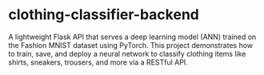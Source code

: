 # clothing-classifier-backend
A lightweight Flask API that serves a deep learning model (ANN) trained on the Fashion MNIST dataset using PyTorch. This project demonstrates how to train, save, and deploy a neural network to classify clothing items like shirts, sneakers, trousers, and more via a RESTful API.
